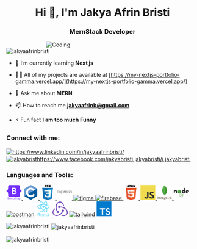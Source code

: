<h1 align="center">Hi 👋, I'm Jakya Afrin Bristi</h1>
<h3 align="center">MernStack Developer</h3>
<img align="right" alt="Coding" width="400" src="https://media.tenor.com/IF2JdxzmyN4AAAAj/coding-girl.gif">

<p align="left"> <img src="https://komarev.com/ghpvc/?username=jakyaafrinbristi&label=Profile%20views&color=0e75b6&style=flat" alt="jakyaafrinbristi" /> </p>

- 🌱 I’m currently learning **Next js**

- 👨‍💻 All of my projects are available at [https://my-nextjs-portfolio-gamma.vercel.app/](https://my-nextjs-portfolio-gamma.vercel.app/)

- 💬 Ask me about **MERN**

- 📫 How to reach me **jakyaafrinb@gmail.com**

- ⚡ Fun fact **I am too much Funny**

<h3 align="left">Connect with me:</h3>
<p align="left">
<a href="https://linkedin.com/in/https://www.linkedin.com/in/jakyaafrinbristi/" target="blank"><img align="center" src="https://raw.githubusercontent.com/rahuldkjain/github-profile-readme-generator/master/src/images/icons/Social/linked-in-alt.svg" alt="https://www.linkedin.com/in/jakyaafrinbristi/" height="30" width="40" /></a>
<a href="https://fb.com/jakyabristhttps://www.facebook.com/jakyabristi.jakyabristi/i.jakyabristi" target="blank"><img align="center" src="https://raw.githubusercontent.com/rahuldkjain/github-profile-readme-generator/master/src/images/icons/Social/facebook.svg" alt="jakyabristhttps://www.facebook.com/jakyabristi.jakyabristi/i.jakyabristi" height="30" width="40" /></a>
</p>

<h3 align="left">Languages and Tools:</h3>
<p align="left"> <a href="https://getbootstrap.com" target="_blank" rel="noreferrer"> <img src="https://raw.githubusercontent.com/devicons/devicon/master/icons/bootstrap/bootstrap-plain-wordmark.svg" alt="bootstrap" width="40" height="40"/> </a> <a href="https://www.cprogramming.com/" target="_blank" rel="noreferrer"> <img src="https://raw.githubusercontent.com/devicons/devicon/master/icons/c/c-original.svg" alt="c" width="40" height="40"/> </a> <a href="https://www.w3schools.com/css/" target="_blank" rel="noreferrer"> <img src="https://raw.githubusercontent.com/devicons/devicon/master/icons/css3/css3-original-wordmark.svg" alt="css3" width="40" height="40"/> </a> <a href="https://expressjs.com" target="_blank" rel="noreferrer"> <img src="https://raw.githubusercontent.com/devicons/devicon/master/icons/express/express-original-wordmark.svg" alt="express" width="40" height="40"/> </a> <a href="https://www.figma.com/" target="_blank" rel="noreferrer"> <img src="https://www.vectorlogo.zone/logos/figma/figma-icon.svg" alt="figma" width="40" height="40"/> </a> <a href="https://firebase.google.com/" target="_blank" rel="noreferrer"> <img src="https://www.vectorlogo.zone/logos/firebase/firebase-icon.svg" alt="firebase" width="40" height="40"/> </a> <a href="https://www.w3.org/html/" target="_blank" rel="noreferrer"> <img src="https://raw.githubusercontent.com/devicons/devicon/master/icons/html5/html5-original-wordmark.svg" alt="html5" width="40" height="40"/> </a> <a href="https://developer.mozilla.org/en-US/docs/Web/JavaScript" target="_blank" rel="noreferrer"> <img src="https://raw.githubusercontent.com/devicons/devicon/master/icons/javascript/javascript-original.svg" alt="javascript" width="40" height="40"/> </a> <a href="https://www.mongodb.com/" target="_blank" rel="noreferrer"> <img src="https://raw.githubusercontent.com/devicons/devicon/master/icons/mongodb/mongodb-original-wordmark.svg" alt="mongodb" width="40" height="40"/> </a> <a href="https://nodejs.org" target="_blank" rel="noreferrer"> <img src="https://raw.githubusercontent.com/devicons/devicon/master/icons/nodejs/nodejs-original-wordmark.svg" alt="nodejs" width="40" height="40"/> </a> <a href="https://postman.com" target="_blank" rel="noreferrer"> <img src="https://www.vectorlogo.zone/logos/getpostman/getpostman-icon.svg" alt="postman" width="40" height="40"/> </a> <a href="https://reactjs.org/" target="_blank" rel="noreferrer"> <img src="https://raw.githubusercontent.com/devicons/devicon/master/icons/react/react-original-wordmark.svg" alt="react" width="40" height="40"/> </a> <a href="https://redux.js.org" target="_blank" rel="noreferrer"> <img src="https://raw.githubusercontent.com/devicons/devicon/master/icons/redux/redux-original.svg" alt="redux" width="40" height="40"/> </a> <a href="https://tailwindcss.com/" target="_blank" rel="noreferrer"> <img src="https://www.vectorlogo.zone/logos/tailwindcss/tailwindcss-icon.svg" alt="tailwind" width="40" height="40"/> </a> <a href="https://www.typescriptlang.org/" target="_blank" rel="noreferrer"> <img src="https://raw.githubusercontent.com/devicons/devicon/master/icons/typescript/typescript-original.svg" alt="typescript" width="40" height="40"/> </a> </p>

<p><img align="left" src="https://github-readme-stats.vercel.app/api/top-langs?username=jakyaafrinbristi&show_icons=true&locale=en&layout=compact" alt="jakyaafrinbristi" /></p>

<p>&nbsp;<img align="center" src="https://github-readme-stats.vercel.app/api?username=jakyaafrinbristi&show_icons=true&locale=en" alt="jakyaafrinbristi" /></p>

<p><img align="center" src="https://github-readme-streak-stats.herokuapp.com/?user=jakyaafrinbristi&" alt="jakyaafrinbristi" /></p>
